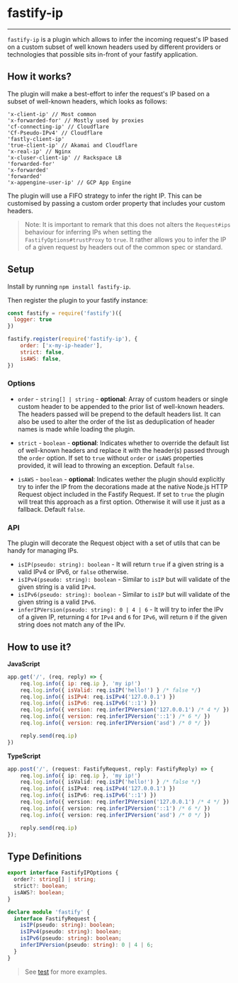 # fastify-ip

---

`fastify-ip` is a plugin which allows to infer the incoming request's IP based on a custom subset of well known headers used by different providers or technologies that possible sits in-front of your fastify application.

## How it works?

The plugin will make a best-effort to infer the request's IP based on a subset of well-known headers, which looks as follows:
```
'x-client-ip' // Most common
'x-forwarded-for' // Mostly used by proxies
'cf-connecting-ip' // Cloudflare
'Cf-Pseudo-IPv4' // Cloudflare
'fastly-client-ip'
'true-client-ip' // Akamai and Cloudflare
'x-real-ip' // Nginx
'x-cluser-client-ip' // Rackspace LB
'forwarded-for'
'x-forwarded'
'forwarded'
'x-appengine-user-ip' // GCP App Engine
```

The plugin will use a FIFO strategy to infer the right IP. This can be customised by passing a custom  order  property that includes your custom headers.

>Note: It is important to remark that this does not alters the `Request#ips` behaviour for inferring IPs when setting the `FastifyOptions#trustProxy` to `true`. It rather allows you to infer the IP of a given request by headers out of the common spec or standard.

## Setup

Install by running `npm install fastify-ip`.

Then register the plugin to your fastify instance:

```js
const fastify = require('fastify')({
  logger: true
})

fastify.register(require('fastify-ip'), {
    order: ['x-my-ip-header'],
    strict: false,
    isAWS: false,
})
```

### Options

- `order` - `string[] | string` - **optional**: Array of custom headers or single custom header to be appended to the prior list of well-known headers. The headers passed will be prepend to the default headers list. It can also be used to alter the order of the list as deduplication of header names is made while loading the plugin.

- `strict` - `boolean` - **optional**: Indicates whether to override the default list of well-known headers and replace it with the header(s) passed through the `order` option. If set to `true` without `order` or `isAWS` properties provided, it will lead to throwing an exception. Default `false`.

- `isAWS` - `boolean` - **optional**: Indicates wether the plugin should explicitly try to infer the IP from the decorations made at the native Node.js HTTP Request object included in the Fastify Request. If set to `true` the plugin will treat this approach as a first option. Otherwise it will use it just as a fallback. Default `false`.


### API

The plugin will decorate the Request object with a set of utils that can be handy for managing IPs.

- `isIP(pseudo: string): boolean` - It will return `true` if a given string is a valid IPv4 or IPv6, or `false` otherwise.
- `isIPv4(pseudo: string): boolean` - Similar to `isIP` but will validate of the given string is a valid `IPv4`.
- `isIPv6(pseudo: string): boolean` - Similar to `isIP` but will validate of the given string is a valid `IPv6`.
- `inferIPVersion(pseudo: string): 0 | 4 | 6` - It will try to infer the IPv of a given IP, returning `4` for `IPv4` and `6` for `IPv6`, will return `0` if the given string does not match any of the IPv.

## How to use it?

**JavaScript**

```js
app.get('/', (req, reply) => {
    req.log.info({ ip: req.ip }, 'my ip!')
    req.log.info({ isValid: req.isIP('hello!') } /* false */)
    req.log.info({ isIPv4: req.isIPv4('127.0.0.1') })
    req.log.info({ isIPv6: req.isIPv6('::1') })
    req.log.info({ version: req.inferIPVersion('127.0.0.1') /* 4 */ })
    req.log.info({ version: req.inferIPVersion('::1') /* 6 */ })
    req.log.info({ version: req.inferIPVersion('asd') /* 0 */ })

    reply.send(req.ip)
})
```

**TypeScript**

```ts
app.post('/', (request: FastifyRequest, reply: FastifyReply) => {
    req.log.info({ ip: req.ip }, 'my ip!')
    req.log.info({ isValid: req.isIP('hello!') } /* false */)
    req.log.info({ isIPv4: req.isIPv4('127.0.0.1') })
    req.log.info({ isIPv6: req.isIPv6('::1') })
    req.log.info({ version: req.inferIPVersion('127.0.0.1') /* 4 */ })
    req.log.info({ version: req.inferIPVersion('::1') /* 6 */ })
    req.log.info({ version: req.inferIPVersion('asd') /* 0 */ })

    reply.send(req.ip)
});
```

## Type Definitions

```ts
export interface FastifyIPOptions {
  order?: string[] | string;
  strict?: boolean;
  isAWS?: boolean;
}

declare module 'fastify' {
  interface FastifyRequest {
    isIP(pseudo: string): boolean;
    isIPv4(pseudo: string): boolean;
    isIPv6(pseudo: string): boolean;
    inferIPVersion(pseudo: string): 0 | 4 | 6;
  }
}
```


> See [test](test/index.test.js) for more examples.